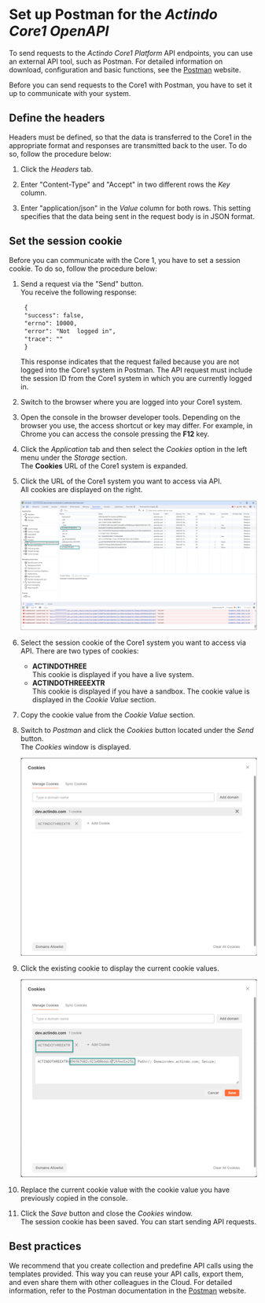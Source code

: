# Set up Postman for the *Actindo Core1 OpenAPI* 

To send requests to the *Actindo Core1 Platform* API endpoints, you can use an external API tool, such as Postman. For detailed information on download, configuration and basic functions, see the [Postman](https://www.postman.com/ "[https://www.postman.com/]") website.

Before you can send requests to the Core1 with Postman, you have to set it up to communicate with your system.  


## Define the headers

Headers must be defined, so that the data is transferred to the Core1 in the appropriate format and responses are transmitted back to the user. To do so, follow the procedure below:

1. Click the *Headers* tab. 

2. Enter "Content-Type" and "Accept" in two different rows the *Key* column. 

3. Enter "application/json" in the *Value* column for both rows. This setting specifies that the data being sent in the request body is in JSON format.


## Set the session cookie

Before you can communicate with the Core 1, you have to set a session cookie. To do so, follow the procedure below:

1. Send a request via the "Send" button.  
    You receive the following response:

        {
        "success": false,
        "errno": 10000,
        "error": "Not  logged in",
        "trace": ""
        }
    
    This response indicates that the request failed because you are not logged into the Core1 system in Postman. The API request must include the session ID from the Core1 system in which you are currently logged in.

2. Switch to the browser where you are logged into your Core1 system. 

3. Open the console in the browser developer tools. Depending on the browser you use, the access shortcut or key may differ. For example, in Chrome you can access the console pressing the **F12** key.

4. Click the *Application* tab and then select the *Cookies* option in the left menu under the *Storage* section.  
    The **Cookies** URL of the Core1 system is expanded.

5. Click the URL of the Core1 system you want to access via API.  
    All cookies are displayed on the right.

    ![Cookies in console](../../Assets/Screenshots/PIM/API/CookiesConsole.png "[Cookies in console]")

6. Select the session cookie of the Core1 system you want to access via API. There are two types of cookies:
    - **ACTINDOTHREE**  
        This cookie is displayed if you have a live system.
    - **ACTINDOTHREEEXTR**  
        This cookie is displayed if you have a sandbox.
    The cookie value is displayed in the *Cookie Value* section.

7. Copy the cookie value from the *Cookie Value* section.  

8. Switch to *Postman* and click the *Cookies* button located under the *Send* button.  
    The *Cookies* window is displayed.

    ![Cookies in console](../../Assets/Screenshots/PIM/API/CookiesWindowPostman.png "[Cookies in console]")

9. Click the existing cookie to display the current cookie values.

    ![Cookies in console](../../Assets/Screenshots/PIM/API/CookieValuePostman.png "[Cookies in console]")

10. Replace the current cookie value with the cookie value you have previously copied in the console.

11. Click the *Save* button and close the *Cookies* window.  
    The session cookie has been saved. You can start sending API requests.


[comment]: <> (Ref: https://actindo.atlassian.net/wiki/spaces/CW/pages/33193985/How+to+configure+postman+and+make+an+API+call)


## Best practices

We recommend that you create collection and predefine API calls using the templates provided. This way you can reuse your API calls, export them, and even share them with other colleagues in the Cloud. For detailed information, refer to the Postman documentation in the [Postman](https://www.postman.com/ "[https://www.postman.com/]") website.


